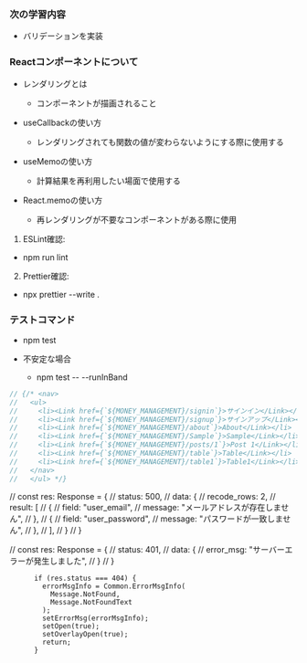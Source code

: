 ### 次の学習内容

- バリデーションを実装

### Reactコンポーネントについて

- レンダリングとは

  - コンポーネントが描画されること

- useCallbackの使い方

  - レンダリングされても関数の値が変わらないようにする際に使用する

- useMemoの使い方

  - 計算結果を再利用したい場面で使用する

- React.memoの使い方

  - 再レンダリングが不要なコンポーネントがある際に使用

1. ESLint確認:

- npm run lint

2. Prettier確認:

- npx prettier --write .

### テストコマンド

- npm test

- 不安定な場合
  - npm test -- --runInBand

```typescript
// {/* <nav>
//   <ul>
//     <li><Link href={`${MONEY_MANAGEMENT}/signin`}>サインイン</Link></li>
//     <li><Link href={`${MONEY_MANAGEMENT}/signup`}>サインアップ</Link></li>
//     <li><Link href={`${MONEY_MANAGEMENT}/about`}>About</Link></li>
//     <li><Link href={`${MONEY_MANAGEMENT}/Sample`}>Sample</Link></li>
//     <li><Link href={`${MONEY_MANAGEMENT}/posts/1`}>Post 1</Link></li>
//     <li><Link href={`${MONEY_MANAGEMENT}/table`}>Table</Link></li>
//     <li><Link href={`${MONEY_MANAGEMENT}/table1`}>Table1</Link></li>
//   </nav>
//   </ul> */}
```

// const res: Response = {
// status: 500,
// data: {
// recode_rows: 2,
// result: [
// {
// field: "user_email",
// message: "メールアドレスが存在しません",
// },
// {
// field: "user_password",
// message: "パスワードが一致しません",
// },
// ],
// }
// }

// const res: Response = {
// status: 401,
// data: {
// error_msg: "サーバーエラーが発生しました",
// }
// }

          if (res.status === 404) {
            errorMsgInfo = Common.ErrorMsgInfo(
              Message.NotFound,
              Message.NotFoundText
            );
            setErrorMsg(errorMsgInfo);
            setOpen(true);
            setOverlayOpen(true);
            return;
          }
